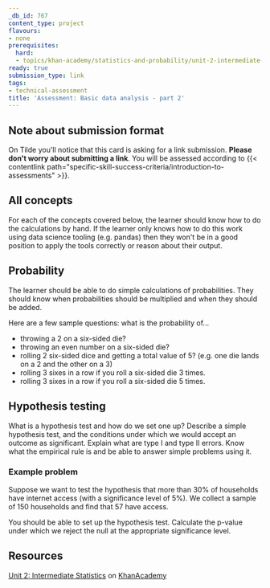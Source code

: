 ```yaml
---
_db_id: 767
content_type: project
flavours:
- none
prerequisites:
  hard:
  - topics/khan-academy/statistics-and-probability/unit-2-intermediate-statistics
ready: true
submission_type: link
tags:
- technical-assessment
title: 'Assessment: Basic data analysis - part 2'
---
```


## Note about submission format

On Tilde you'll notice that this card is asking for a link submission. **Please don't worry about submitting a link**. You will be assessed according to {{< contentlink path="specific-skill-success-criteria/introduction-to-assessments" >}}.

## All concepts

For each of the concepts covered below, the learner should know how to do the calculations by hand. If the learner only knows how to do this work using data science tooling (e.g. pandas) then they won't be in a good position to apply the tools correctly or reason about their output.

## Probability

The learner should be able to do simple calculations of probabilities. They should know when probabilities should be multiplied and when they should be added.

Here are a few sample questions: what is the probability of...
- throwing a 2 on a six-sided die?
- throwing an even number on a six-sided die?
- rolling 2 six-sided dice and getting a total value of 5? (e.g. one die lands on a 2 and the other on a 3)
- rolling 3 sixes in a row if you roll a six-sided die 3 times.
- rolling 3 sixes in a row if you roll a six-sided die 5 times.

## Hypothesis testing

What is a hypothesis test and how do we set one up?
Describe a simple hypothesis test, and the conditions under which we would accept an outcome as significant.
Explain what are type I and type II errors.
Know what the empirical rule is and be able to answer simple problems using it.

### Example problem

Suppose we want to test the hypothesis that more than 30% of households have internet access (with a significance level of 5%). We collect a sample of 150 households and find that 57 have access.

You should be able to set up the hypothesis test.
Calculate the p-value under which we reject the null at the appropriate significance level.

## Resources

[Unit 2: Intermediate Statistics](https://www.umuzi.org/statistics-online-learning) on [KhanAcademy](https://www.khanacademy.org)